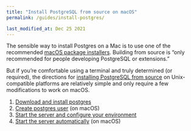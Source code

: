 ```yaml
---
title: "Install PostgreSQL from source on macOS"
permalink: /guides/install-postgres/

last_modified_at: Dec 25 2021
---
```


The sensible way to install Postgres on a Mac is to use one of the recommended [macOS package installers](https://www.postgresql.org/download/macosx).
Building from source is “only recommended for people developing PostgreSQL or extensions.” 

But if you’re comfortable using a terminal and truly determined (or required), the directions for [installing PostgreSQL from source](https://www.postgresql.org/docs/current/installation.html) on Unix-compatible platforms are relatively simple and only require a few modifications to work on macOS.

1. [Download and install postgres](install.md)
2. [Create postgres user](create-postgres-user.md) (on macOS)
3. [Start the server and configure your environment](post-install.md) 
4. [Start the server automatically](launchctl.md) (on macOS)

